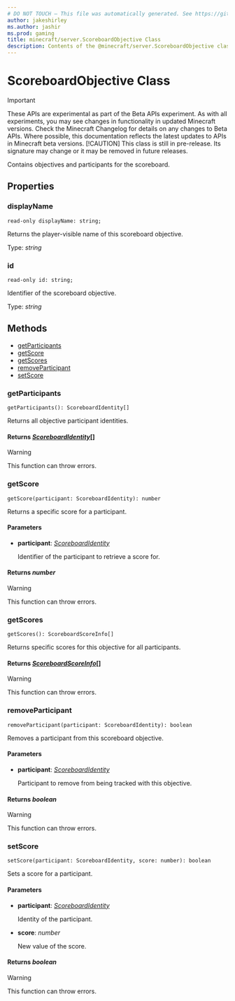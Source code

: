 ```yaml
---
# DO NOT TOUCH — This file was automatically generated. See https://github.com/mojang/minecraftapidocsgenerator to modify descriptions, examples, etc.
author: jakeshirley
ms.author: jashir
ms.prod: gaming
title: minecraft/server.ScoreboardObjective Class
description: Contents of the @minecraft/server.ScoreboardObjective class.
---
```

# ScoreboardObjective Class
>[!IMPORTANT]
>These APIs are experimental as part of the Beta APIs experiment. As with all experiments, you may see changes in functionality in updated Minecraft versions. Check the Minecraft Changelog for details on any changes to Beta APIs. Where possible, this documentation reflects the latest updates to APIs in Minecraft beta versions.
> [!CAUTION]
> This class is still in pre-release.  Its signature may change or it may be removed in future releases.

Contains objectives and participants for the scoreboard.

## Properties

### **displayName**
`read-only displayName: string;`

Returns the player-visible name of this scoreboard objective.

Type: *string*

### **id**
`read-only id: string;`

Identifier of the scoreboard objective.

Type: *string*

## Methods
- [getParticipants](#getparticipants)
- [getScore](#getscore)
- [getScores](#getscores)
- [removeParticipant](#removeparticipant)
- [setScore](#setscore)

### **getParticipants**
`
getParticipants(): ScoreboardIdentity[]
`

Returns all objective participant identities.

#### **Returns** [*ScoreboardIdentity*](ScoreboardIdentity.md)[]

> [!WARNING]
> This function can throw errors.

### **getScore**
`
getScore(participant: ScoreboardIdentity): number
`

Returns a specific score for a participant.

#### **Parameters**
- **participant**: [*ScoreboardIdentity*](ScoreboardIdentity.md)
  
  Identifier of the participant to retrieve a score for.

#### **Returns** *number*

> [!WARNING]
> This function can throw errors.

### **getScores**
`
getScores(): ScoreboardScoreInfo[]
`

Returns specific scores for this objective for all participants.

#### **Returns** [*ScoreboardScoreInfo*](ScoreboardScoreInfo.md)[]

> [!WARNING]
> This function can throw errors.

### **removeParticipant**
`
removeParticipant(participant: ScoreboardIdentity): boolean
`

Removes a participant from this scoreboard objective.

#### **Parameters**
- **participant**: [*ScoreboardIdentity*](ScoreboardIdentity.md)
  
  Participant to remove from being tracked with this objective.

#### **Returns** *boolean*

> [!WARNING]
> This function can throw errors.

### **setScore**
`
setScore(participant: ScoreboardIdentity, score: number): boolean
`

Sets a score for a participant.

#### **Parameters**
- **participant**: [*ScoreboardIdentity*](ScoreboardIdentity.md)
  
  Identity of the participant.
- **score**: *number*
  
  New value of the score.

#### **Returns** *boolean*

> [!WARNING]
> This function can throw errors.
